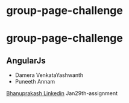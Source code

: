 # group-page-challenge
# group-page-challenge
## AngularJs
- Damera VenkataYashwanth
- Puneeth Annam

[Bhanuprakash Linkedin](https://github.com/BhanuprakashThota)
Jan29th-assignment
